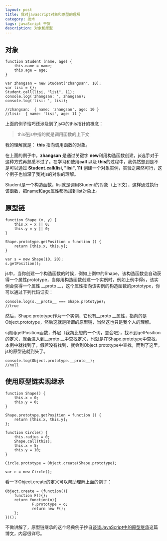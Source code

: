```yaml
---
layout: post
title: 我对javascript对象和原型的理解 
category: 技术
tags: javaScript 干货
description: 对象和原型
---
```


## 对象

    function Student (name, age) {
        this.name = name;
        this.age = age;
    }

    var zhangsan = new Student("zhangsan", 10);
    var lisi = {};
    Student.call(lisi, "lisi", 11);
    console.log('zhangsan: ', zhangsan);
    console.log('lisi: ', lisi);

    //zhangsan:  { name: 'zhangsan', age: 10 }
    //lisi:  { name: 'lisi', age: 11 }

上面的例子恰巧还涉及到了js中的this指针的概念：

> this在js中指的就是调用函数的上下文

我的理解就是： **this** 指向调用函数的对象。

在上面的例子中，**zhangsan** 是通过关键字 **new**利用构造函数创建，js选手对于这种方式再熟悉不过了。在学习和使用**call** 以及 **this**的过程中，我偶然想到是不是可以通过 **Student.call(lisi, "lisi", 11)** 创建一个对象实例，实验之果然可行，这个例子也加深了我对js的对象的理解。

Student是一个构造函数，lisi就是调用Student的对象（上下文），这样通过执行该函数，把name和age属性都添加到list对象上。

## 原型链

    function Shape (x, y) {
        this.x = x || 0;
        this.y = y || 0;
    }

    Shape.prototype.getPosition = function () {
        return [this.x, this.y];
    }   

    var s = new Shape(10, 20);
    s.getPosition();

js中，当你创建一个构造函数的时候，例如上例中的Shape，该构造函数会自动获得一个属性prototype，当你用构造函数创建一个实例时，例如上例中得s，该实例会获得一个属性 __proto __，这个属性指向该实例的构造函数的prototype，你可以通过下列代码证实：

    console.log(s.__proto__ === Shape.prototype);
    //true

然后，Shape.prototype作为一个实例，它也有__proto __属性，指向的是 Object.prototype，然后这就是所谓的原型链，当然这也只是我个人的理解。

s调用getPosition函数，外层（我胡比想的一个词，意会吧），找不到getPosition的定义，就会进入到__proto __中查找定义，也就是在Shape.prototype中查找，本例中就找到了，假若没有找到，就会到Object.prototype中查找，而到了这里，js的原型链就到头了。

    console.log(Object.prototype.__proto__);
    //null

## 使用原型链实现继承

    function Shape() {
        this.x = 0;
        this.y = 0;
    }

    Shape.prototype.getPosition = function () {
        return [this.x, this.y];
    };

    function Circle() {
        this.radius = 0;
        Shape.call(this);
        this.x = 5;
        this.y = 10;
    }

    Circle.prototype = Object.create(Shape.prototype);

    var c = new Circle();

看一下Object.create的定义可以帮助理解上面的例子：

    Object.create = (function(){
        function F(){};
        return function(o){
                F.prototype = o;
                return new F();
        };
    })();   

不做讲解了，原型链继承的这个经典例子抄自[谈谈JavaScript中的原型继承](http://www.html-js.com/article/A-day-to-learn-to-talk-to-JavaScript-JavaScript-prototype-inheritance)这篇博文，内容很详尽。     







 
